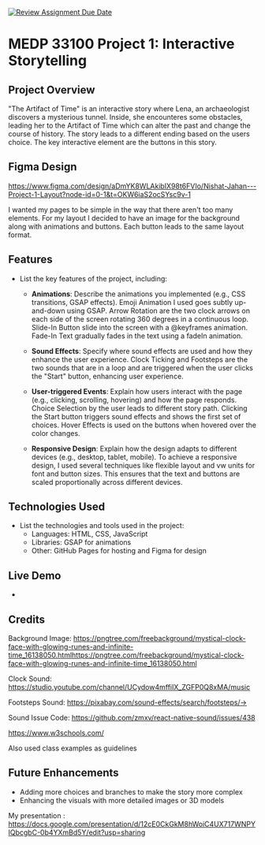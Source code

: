 [![Review Assignment Due Date](https://classroom.github.com/assets/deadline-readme-button-22041afd0340ce965d47ae6ef1cefeee28c7c493a6346c4f15d667ab976d596c.svg)](https://classroom.github.com/a/2JhgCWku)
# MEDP 33100 Project 1: Interactive Storytelling

## Project Overview

"The Artifact of Time" is an interactive story where Lena, an archaeologist discovers a mysterious tunnel. Inside, she encounteres some obstacles, leading her to the Artifact of Time which can alter the past and change the course of history. The story leads to a different ending based on the users choice. The key interactive element are the buttons in this story.

## Figma Design

https://www.figma.com/design/aDmYK8WLAkibIX98t6FVIo/Nishat-Jahan---Project-1-Layout?node-id=0-1&t=OKW6iaS2ocSYsc9v-1

I wanted my pages to be simple in the way that there aren't too many elements. For my layout I decided to have an image for the background along with animations and buttons. Each button leads to the same layout format. 

## Features

- List the key features of the project, including:
    - **Animations**: Describe the animations you implemented (e.g., CSS transitions, GSAP effects).
    Emoji Animation I used goes subtly up-and-down using GSAP.
    Arrow Rotation are the two clock arrows on each side of the screen rotating 360 degrees in a continuous loop.
    Slide-In Button slide into the screen with a @keyframes animation.
    Fade-In Text gradually fades in the text using a fadeIn animation. 

    - **Sound Effects**: Specify where sound effects are used and how they enhance the user experience.
    Clock Ticking and Footsteps are the two sounds that are in a loop and are triggered when the user clicks the "Start" button, enhancing user experience.

    - **User-triggered Events**: Explain how users interact with the page (e.g., clicking, scrolling, hovering) and how the page responds.
    Choice Selection by the user leads to different story path.
    Clicking the Start button triggers sound effects and shows the first set of choices.
    Hover Effects is used on the buttons when hovered over the color changes.

    - **Responsive Design**: Explain how the design adapts to different devices (e.g., desktop, tablet, mobile).
     To achieve a responsive design, I used several techniques like flexible layout and vw units for font and button sizes. This ensures that the text and buttons are scaled proportionally across different devices.

## Technologies Used

- List the technologies and tools used in the project:
    - Languages: HTML, CSS, JavaScript
    - Libraries: GSAP for animations
    - Other: GitHub Pages for hosting and Figma for design

## Live Demo

- 

## Credits

Background Image: https://pngtree.com/freebackground/mystical-clock-face-with-glowing-runes-and-infinite-time_16138050.htmlhttps://pngtree.com/freebackground/mystical-clock-face-with-glowing-runes-and-infinite-time_16138050.html

Clock Sound: https://studio.youtube.com/channel/UCydow4mffiIX_ZGFP0Q8xMA/music

Footsteps Sound: https://pixabay.com/sound-effects/search/footsteps/→ 

Sound Issue Code: https://github.com/zmxv/react-native-sound/issues/438 

https://www.w3schools.com/

Also used class examples as guidelines 

## Future Enhancements

- Adding more choices and branches to make the story more complex
- Enhancing the visuals with more detailed images or 3D models

My presentation : https://docs.google.com/presentation/d/12cE0CkGkM8hWoiC4UX717WNPYIQbcgbC-0b4YXmBd5Y/edit?usp=sharing

